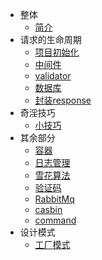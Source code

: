 * 整体
  * [简介](./简介.md)
* 请求的生命周期
  * [项目初始化](./项目初始化.md)
  * [中间件](./中间件.md)
  * [validator](./validator.md)
  * [数据库](./数据库.md)
  * [封装response](./封装response.md)
* 奇淫技巧
  * [小技巧](./奇怪的小技巧.md)
* 其余部分
  * [容器](./容器.md)
  * [日志管理](./日志管理.md)
  * [雪花算法](./雪花算法.md)
  * [验证码](./验证码.md)
  * [RabbitMq](./RabbitMq.md)
  * [casbin](./casbin.md)
  * [command](./command.md)
* 设计模式
  * [工厂模式](./工厂模式.md)

